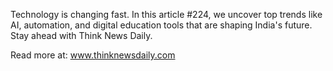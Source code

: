 Technology is changing fast. In this article #224, we uncover top trends like AI, automation, and digital education tools that are shaping India's future. Stay ahead with Think News Daily.

Read more at: www.thinknewsdaily.com